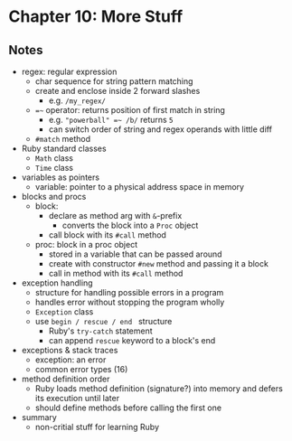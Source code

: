# Chapter 10: More Stuff

## Notes

- regex: regular expression
  - char sequence for string pattern matching
  - create and enclose inside 2 forward slashes
    - e.g. `/my_regex/`
  - `=~` operator: returns position of first match in string
    - e.g. `"powerball" =~ /b/` returns `5`
    - can switch order of string and regex operands with little diff
  - `#match` method
- Ruby standard classes
  - `Math` class
  - `Time` class
- variables as pointers
  - variable: pointer to a physical address space in memory
- blocks and procs
  - block:
    - declare as method arg with `&`-prefix
      - converts the block into a `Proc` object
    - call block with its `#call` method
  - proc: block in a proc object
    - stored in a variable that can be passed around
    - create with constructor `#new` method and passing it a block
    - call in method with its `#call` method
- exception handling
  - structure for handling possible errors in a program
  - handles error without stopping the program wholly
  - `Exception` class
  - use `begin / rescue / end ` structure
    - Ruby's `try-catch` statement
    - can append `rescue` keyword to a block's end
- exceptions & stack traces
  - exception: an error
  - common error types (16)
- method definition order
  - Ruby loads method definition (signature?) into memory and defers its execution until later
  - should define methods before calling the first one
- summary
  - non-critial stuff for learning Ruby
